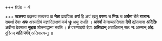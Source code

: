 +++
title = 4

+++
**ऋतस्य** यज्ञस्य सत्यस्य वा **नेता** प्रापयिता **अयं** हि अयं खलु **वरुणः** च **मित्रः** च **अर्यमा** चैते **राजानः** समर्था देवाः **अपः** अस्मदीयं यज्ञादिलक्षणं कर्म **धुः** अधुः दधति । **अनर्वा** केनाप्यप्रतिगता **देवी** द्योतमाना **अदितिः** अदीना देवमाता **सुहवा** शोभनाह्वाना भवति । **ते** वरुणादयो देवाः **अरिष्टान्** अबाधितान् सतः **नः** अस्मान् **अंहः** दुरितम् **अति** **पर्षन्** अतिपारयन्तु ॥